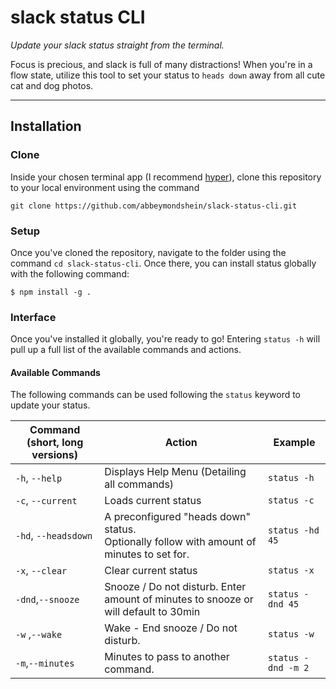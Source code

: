 # slack status CLI

_Update your slack status straight from the terminal._

Focus is precious, and slack is full of many distractions! When you're in a flow state, utilize this tool to set your status to `heads down` away from all cute cat and dog photos.

---

## Installation

### Clone

Inside your chosen terminal app (I recommend [hyper](https://hyper.is/)), clone this repository to your local environment using the command

`git clone https://github.com/abbeymondshein/slack-status-cli.git`

### Setup

Once you've cloned the repository, navigate to the folder using the command `cd slack-status-cli`. Once there, you can install status globally with the following command:

```shell
$ npm install -g .
```

### Interface

Once you've installed it globally, you're ready to go! Entering `status -h` will pull up a full list of the available commands and actions.

#### Available Commands

The following commands can be used following the `status` keyword to update your status.

| Command (short, long versions) | Action                                                                                         | Example            |
| ------------------------------ | ---------------------------------------------------------------------------------------------- | ------------------ |
| `-h`, `--help`                 | Displays Help Menu (Detailing all commands)                                                    | `status -h`        |
| `-c`, `--current`              | Loads current status                                                                           | `status -c`        |
| `-hd`, `--headsdown`           | A preconfigured "heads down" status. <br> Optionally follow with amount of minutes to set for. | `status -hd 45`    |
| `-x`, `--clear`                | Clear current status                                                                           | `status -x`        |
| `-dnd`,`--snooze`              | Snooze / Do not disturb. Enter amount of minutes to snooze or will default to 30min            | `status -dnd 45`   |
| `-w` ,`--wake`                 | Wake - End snooze / Do not disturb.                                                            | `status -w`        |
| `-m`,`--minutes`               | Minutes to pass to another command.                                                            | `status -dnd -m 2` |
